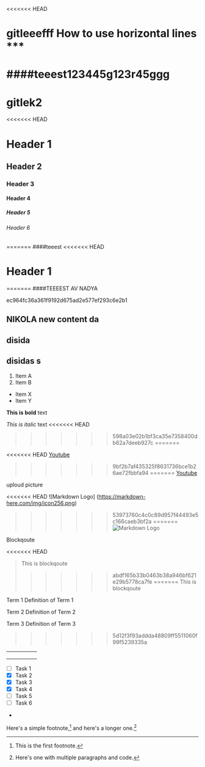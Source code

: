 
<<<<<<< HEAD
# gitleeefff				How to use horizontal lines ***

####teeest123445g123r45ggg
=======
# gitlek2
<<<<<<< HEAD
# Header 1

## Header 2

### Header 3

#### Header 4

##### Header 5

###### Header 6
=======
####teeest
<<<<<<< HEAD

# Header 1
=======
####TEEEEST AV NADYA
>>>>>>> 
ec964fc36a361f9192d675ad2e577ef293c6e2b1


## NIKOLA new content da


## disida


## disidas s


1. Item A
2. Item B

* Item X 
* Item Y

**This is bold** text

*This is italic* text
<<<<<<< HEAD
>>>>>>> 598a03e02b1bf3ca35e7358400db62a7deeb927c
=======

<<<<<<< HEAD
[Youtube](https://www.youtube.com/ "Youtube") 
>>>>>>> 9bf2b7af435325f8631736bce1b26ae72fbbfa94
=======
[Youtube](https://www.youtube.com/ "Youtube")


uploud picture

<<<<<<< HEAD
![Markdown Logo] (https://markdown-here.com/img/icon256.png)
>>>>>>> 53973760c4c0c89d957f44493e5c166caeb3bf2a
=======
![Markdown Logo](https://markdown-here.com/img/icon256.png)


Blockqoute 

<<<<<<< HEAD
> This is blockqoute 
>>>>>>> abdf165b33b0463b38a946bf621e29b5778ca7fe
=======
> This is blockqoute




Term 1
Definition of Term 1

Term 2
Definition of Term 2

Term 3 
Definition of Term 3
>>>>>>> 5d12f3f93addda48809ff5511060f99f5239335a

|   |   |   |   |   |
|---|---|---|---|---|
|   |   |   |   |   |
|   |   |   |   |   |
|   |   |   |   |   |

- [ ] Task 1
- [x] Task 2
- [x] Task 3
- [x] Task 4
- [ ] Task 5
- [ ] Task 6
-
Here's a simple footnote,[^1] and here's a longer one.[^bignote]

[^1]: This is the first footnote.

[^bignote]: Here's one with multiple paragraphs and code.

